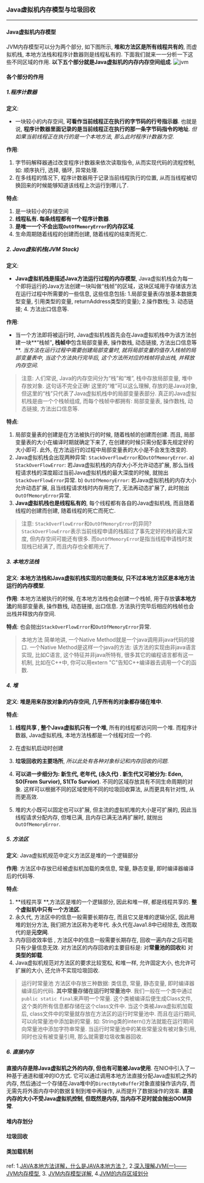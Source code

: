 ### Java虚拟机内存模型与垃圾回收
***

#### Java虚拟机内存模型
JVM内存模型可以分为两个部分, 如下图所示, **堆和方法区是所有线程共有的**, 而虚拟机栈, 本地方法栈和程序计数器则是线程私有的. 下面我们就来一一分析一下这些不同区域的作用. **以下五个部分就是Java虚拟机的内存内存空间组成**.
![jvm](D:\MarkdowNotes\CS-Java-LearnNotes\images\jvm.png)



#### 各个部分的作用
##### 1.程序计数器
**定义**:
- 一块较小的内存空间, **可看作当前线程正在执行的字节码的行号指示器**. 也就是说, **程序计数器里面记录的是当前线程正在执行的那一条字节码指令的地址**. *但如果当前线程正在执行的是一个本地方法, 那么此时程序计数器为空*.

**作用**:
1. 字节码解释器通过改变程序计数器来依次读取指令, 从而实现代码的流程控制, 如: 顺序执行, 选择, 循环, 异常处理.
2. 在多线程的情况下, 程序计数器用于记录当前线程执行的位置, 从而当线程被切换回来的时候能够知道该线程上次运行到哪儿了.

**特点**:
1. 是一块较小的存储空间
2. **线程私有. 每条线程都有一个程序计数器**.
3. **是唯一一个不会出现`OutOfMemoryError`的内存区域**.
4. 生命周期随着线程的创建而创建, 随着线程的结束而死亡.


##### 2. Java虚拟机栈(JVM Stack)
**定义**:
- **Java虚拟机栈是描述Java方法运行过程的内存模型**, Java虚拟机栈会为每一个即将运行的Java方法创建一块叫做“栈帧”的区域，这块区域用于存储该方法在运行过程中所需要的一些信息, 这些信息包括: 1.局部变量表(存放基本数据类型变量, 引用类型的变量, returnAddress类型的变量); 2.操作数栈; 3. 动态链接; 4. 方法出口信息等.  

**作用**:
- 当一个方法即将被运行时, Java虚拟机栈首先会在Java虚拟机栈中为该方法创建一块**“栈帧”**, 栈帧中**包含局部变量表, 操作数栈, 动态链接, 方法出口信息等**. *当方法在运行过程中需要创建局部变量时, 就将局部变量的值存入栈帧的局部变量表中, 当这个方法执行完毕后, 这个方法所对应的栈帧将会出栈, 并释放内存空间*.
>注意: 人们常说, Java的内存空间分为“栈”和“堆”, 栈中存放局部变量, 堆中存放对象.
这句话不完全正确! 这里的“堆”可以这么理解, 存放的是Java对象, 但这里的“栈”只代表了Java虚拟机栈中的局部变量表部分. 真正的Java虚拟机栈是由一个个栈帧组成, 而每个栈帧中都拥有: 局部变量表, 操作数栈, 动态链接, 方法出口信息等.

**特点**:
1. 局部变量表的创建是在方法被执行的时候, 随着栈帧的创建而创建. 而且, 局部变量表的大小在编译时期就确定下来了, 在创建的时候只需分配事先规定好的大小即可. 此外, 在方法运行的过程中局部变量表的大小是不会发生改变的.
2. Java虚拟机栈会出现两种异常: `StackOverFlowError`和`OutOfMemoryError`.
   a) `StackOverFlowError`: 
   若Java虚拟机栈的内存大小不允许动态扩展, 那么当线程请求栈的深度超过当前Java虚拟机栈的最大深度的时候, 就抛出`StackOverFlowError`异常. 
   b) `OutOfMemoryError`: 
   若Java虚拟机栈的内存大小允许动态扩展, 且当线程请求栈时内存用完了, 无法再动态扩展了, 此时抛出`OutOfMemoryError`异常.
3. **Java虚拟机栈也是线程私有的**, 每个线程都有各自的Java虚拟机栈, 而且随着线程的创建而创建, 随着线程的死亡而死亡. 
> 注意: `StackOverFlowError`和`OutOfMemoryError`的异同? 
`StackOverFlowError`表示当前线程申请的栈超过了事先定好的栈的最大深度, 但内存空间可能还有很多.  而`OutOfMemoryErro`r是指当线程申请栈时发现栈已经满了, 而且内存也全都用光了.


##### 3. 本地方法栈
**定义**:
**本地方法栈和Java虚拟机栈实现的功能类似, 只不过本地方法区是本地方法运行的内存模型**.

**作用**:
本地方法被执行的时候, 在本地方法栈也会创建一个栈帧, 用于存放**该本地方法**的局部变量表, 操作数栈, 动态链接, 出口信息. 方法执行完毕后相应的栈帧也会出栈并释放内存空间.

**特点**:
也会抛出`StackOverFlowError`和`OutOfMemoryError`异常.
>本地方法
简单地讲, 一个Native Method就是一个java调用非java代码的接口. 一个Native Method是这样一个java的方法: 该方法的实现由非java语言实现, 比如C语言, 这个特征并非java所特有, 很多其它的编程语言都有这一机制, 比如在C++中, 你可以用extern "C"告知C++编译器去调用一个C的函数.


##### 4. 堆
**定义**:
**堆是用来存放对象的内存空间, 几乎所有的对象都存储在堆中**.

**特点**:
1. **线程共享 , 整个Java虚拟机只有一个堆**, 所有的线程都访问同一个堆. 而程序计数器, Java虚拟机栈, 本地方法栈都是一个线程对应一个的.
2. 在虚拟机启动时创建
3. **垃圾回收的主要场所**, *所以此处有各种对象标记和内存回收的问题*.
4. **可以进一步细分为: 新生代, 老年代, (永久代) . 新生代又可被分为: Eden, S0(From Survior), S1(To Survior)**. 
   不同的区域存放具有不同生命周期的对象. 这样可以根据不同的区域使用不同的垃圾回收算法, 从而更具有针对性, 从而更高效.

5. 堆的大小既可以固定也可以扩展, 但主流的虚拟机堆的大小是可扩展的, 因此当线程请求分配内存, 但堆已满, 且内存已满无法再扩展时, 就抛出`OutOfMemoryError`.


##### 5. 方法区
**定义**:
Java虚拟机规范中定义方法区是堆的一个逻辑部分

**作用**:
方法区中存放已经被虚拟机加载的类信息, 常量, 静态变量, 即时编译器编译后的代码等.

**特点**:
1. **线程共享 **,方法区是堆的一个逻辑部分, 因此和堆一样, 都是线程共享的. **整个虚拟机中只有一个方法区**.
2. 永久代, 方法区中的信息一般需要长期存在,  而且它又是堆的逻辑分区, 因此用堆的划分方法, 我们把方法区称为老年代. 永久代在Java1.8中已经除去, 改而取代的是**元空间**.
3. 内存回收效率低 , 方法区中的信息一般需要长期存在, 回收一遍内存之后可能只有少量信息无效. 对方法区的内存回收的主要目标是: 对**常量池的回收**和 对**类型的卸载**.
4. Java虚拟机规范对方法区的要求比较宽松, 和堆一样, 允许固定大小, 也允许可扩展的大小, 还允许不实现垃圾回收.
>运行时常量池
>方法区中存放三种数据: 类信息, 常量, 静态变量, 即时编译器编译后的代码. **其中常量存储在运行时常量池中**.
>我们一般在一个类中通过`public static final`来声明一个常量. 这个类被编译后便生成Class文件, 这个类的所有信息都存储在这个class文件中. 当这个类被Java虚拟机加载后, class文件中的常量就存放在方法区的运行时常量池中. 而且在运行期间, 可以向常量池中添加新的常量. 如: String类的intern()方法就能在运行期间向常量池中添加字符串常量. 当运行时常量池中的某些常量没有被对象引用, 同时也没有被变量引用, 那么就需要垃圾收集器回收.


##### 6. 直接内存
**直接内存是除Java虚拟机之外的内存, 但也有可能被Java使用**.
在NIO中引入了一种基于通道和缓冲的IO方式. 它可以通过调用本地方法直接分配Java虚拟机之外的内存, 然后通过一个存储在Java堆中的`DirectByteBuffer`对象直接操作该内存, 而无需先将外面内存中的数据复制到堆中再操作, 从而提升了数据操作的效率. **直接内存的大小不受Java虚拟机控制, 但既然是内存, 当内存不足时就会抛出OOM异常**.



#### 堆内存划分



#### 垃圾回收



#### 类加载机制





ref:
1.[JAVA本地方法详解，什么是JAVA本地方法？](https://www.cnblogs.com/chen-jack/p/7904510.html),   2.[深入理解JVM(一)——JVM内存模型](https://blog.csdn.net/qq_34173549/article/details/79612540),  3. [JVM内存模型详解](https://blog.csdn.net/genius_ge/article/details/76151179),   4.[JVM的内存区域划分](https://www.cnblogs.com/dolphin0520/p/3613043.html)